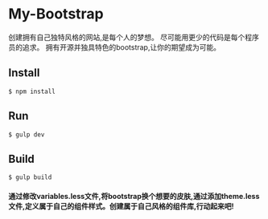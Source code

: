 # My-Bootstrap
创建拥有自己独特风格的网站,是每个人的梦想。
尽可能用更少的代码是每个程序员的追求。
拥有开源并独具特色的bootstrap,让你的期望成为可能。

## Install

```
$ npm install
```

## Run
```
$ gulp dev
```

## Build
```
$ gulp build
```

#### 通过修改variables.less文件,将bootstrap换个想要的皮肤,通过添加theme.less文件,定义属于自己的组件样式。创建属于自己风格的组件库,行动起来吧!